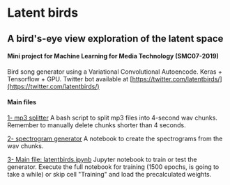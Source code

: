 # Latent birds
## A bird's-eye view exploration of the latent space
#### Mini project for Machine Learning for Media Technology (SMC07-2019)

Bird song generator using a Variational Convolutional Autoencode. Keras + Tensorflow + GPU. Twitter bot available at [https://twitter.com/latentbirds/](https://twitter.com/latentbirds/)

#### Main files
[1- mp3 splitter](utils/mp3_to_wav.command)
A bash script to split mp3 files into 4-second wav chunks. Remember to manually delete chunks shorter than 4 seconds.

[2- spectrogram generator](spectrograms.ipynb)
A notebook to create the spectrograms from the wav chunks.

[3- Main file: latentbirds.ipynb](latentbirds.ipynb)
Jupyter notebook to train or test the generator. Execute the full notebook for training (1500 epochs, is going to take a while) or skip cell "Training" and load the precalculated weights.

